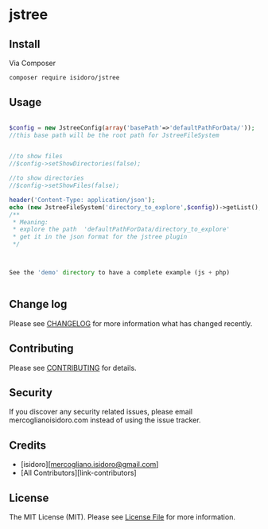 # jstree



## Install

Via Composer

``` bash
composer require isidoro/jstree
```

## Usage

``` php

$config = new JstreeConfig(array('basePath'=>'defaultPathForData/'));
//this base path will be the root path for JstreeFileSystem


//to show files
//$config->setShowDirectories(false);

//to show directories
//$config->setShowFiles(false);

header('Content-Type: application/json');
echo (new JstreeFileSystem('directory_to_explore',$config))->getList();
/**
 * Meaning:
 * explore the path  'defaultPathForData/directory_to_explore'
 * get it in the json format for the jstree plugin
 */



See the 'demo' directory to have a complete example (js + php)



```

## Change log

Please see [CHANGELOG](CHANGELOG.md) for more information what has changed recently.

## Contributing

Please see [CONTRIBUTING](CONTRIBUTING.md) for details.

## Security

If you discover any security related issues, please email mercoglianoisidoro.com instead of using the issue tracker.

## Credits

- [isidoro][mercogliano.isidoro@gmail.com]
- [All Contributors][link-contributors]

## License

The MIT License (MIT). Please see [License File](LICENSE.md) for more information.


